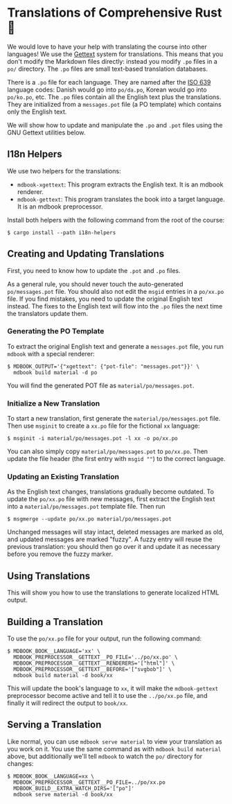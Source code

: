 # Translations of Comprehensive Rust 🦀

We would love to have your help with translating the course into other
languages! We use the [Gettext] system for translations. This means that you
don't modify the Markdown files directly: instead you modify `.po` files in a
`po/` directory. The `.po` files are small text-based translation databases.

There is a `.po` file for each language. They are named after the [ISO 639]
language codes: Danish would go into `po/da.po`, Korean would go into
`po/ko.po`, etc. The `.po` files contain all the English text plus the
translations. They are initialized from a `messages.pot` file (a PO template)
which contains only the English text.

We will show how to update and manipulate the `.po` and `.pot` files using the
GNU Gettext utilities below.

[Gettext]: https://www.gnu.org/software/gettext/manual/html_node/index.html
[ISO 639]: https://en.wikipedia.org/wiki/List_of_ISO_639-1_codes

## I18n Helpers

We use two helpers for the translations:

* `mdbook-xgettext`: This program extracts the English text. It is an mdbook
  renderer.
* `mdbook-gettext`: This program translates the book into a target language. It
  is an mdbook preprocessor.

Install both helpers with the following command from the root of the course:

```shell
$ cargo install --path i18n-helpers
```

## Creating and Updating Translations

First, you need to know how to update the `.pot` and `.po` files.

As a general rule, you should never touch the auto-generated `po/messages.pot`
file. You should also not edit the `msgid` entries in a `po/xx.po` file. If you
find mistakes, you need to update the original English text instead. The fixes
to the English text will flow into the `.po` files the next time the translators
update them.

### Generating the PO Template

To extract the original English text and generate a `messages.pot` file, you run
`mdbook` with a special renderer:

```shell
$ MDBOOK_OUTPUT='{"xgettext": {"pot-file": "messages.pot"}}' \
  mdbook build material -d po
```

You will find the generated POT file as `material/po/messages.pot`.

### Initialize a New Translation

To start a new translation, first generate the
`material/po/messages.pot` file. Then use `msginit` to create a
`xx.po` file for the fictional `xx` language:

```shell
$ msginit -i material/po/messages.pot -l xx -o po/xx.po
```

You can also simply copy `material/po/messages.pot` to `po/xx.po`.
Then update the file header (the first entry with `msgid ""`) to the
correct language.

### Updating an Existing Translation

As the English text changes, translations gradually become outdated.
To update the `po/xx.po` file with new messages, first extract the
English text into a `material/po/messages.pot` template file. Then run

```shell
$ msgmerge --update po/xx.po material/po/messages.pot
```

Unchanged messages will stay intact, deleted messages are marked as old, and
updated messages are marked "fuzzy". A fuzzy entry will reuse the previous
translation: you should then go over it and update it as necessary before you
remove the fuzzy marker.

## Using Translations

This will show you how to use the translations to generate localized HTML
output.

## Building a Translation

To use the `po/xx.po` file for your output, run the following command:

```shell
$ MDBOOK_BOOK__LANGUAGE='xx' \
  MDBOOK_PREPROCESSOR__GETTEXT__PO_FILE='../po/xx.po' \
  MDBOOK_PREPROCESSOR__GETTEXT__RENDERERS='["html"]' \
  MDBOOK_PREPROCESSOR__GETTEXT__BEFORE='["svgbob"]' \
  mdbook build material -d book/xx
```

This will update the book's language to `xx`, it will make the
`mdbook-gettext` preprocessor become active and tell it to use the
`../po/xx.po` file, and finally it will redirect the output to
`book/xx`.

## Serving a Translation

Like normal, you can use `mdbook serve material` to view your
translation as you work on it. You use the same command as with
`mdbook build material` above, but additionally we'll tell `mdbook` to
watch the `po/` directory for changes:

```shell
$ MDBOOK_BOOK__LANGUAGE=xx \
  MDBOOK_PREPROCESSOR__GETTEXT__PO_FILE=../po/xx.po
  MDBOOK_BUILD__EXTRA_WATCH_DIRS='["po"]'
  mdbook serve material -d book/xx
```
